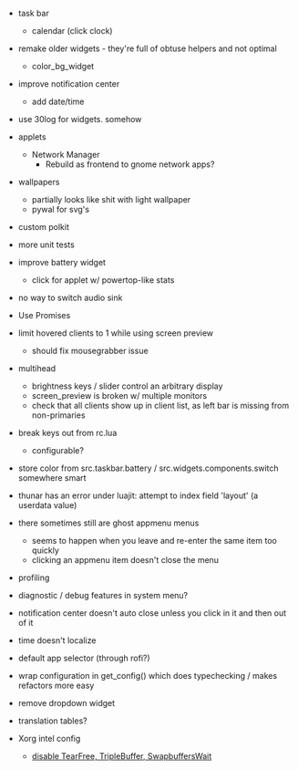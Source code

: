 
- task bar
	- calendar (click clock)

- remake older widgets - they're full of obtuse helpers and not optimal 
	- color_bg_widget

- improve notification center
	- add date/time

- use 30log for widgets. somehow

- applets
	- Network Manager
		- Rebuild as frontend to gnome network apps?

- wallpapers
	- partially looks like shit with light wallpaper
	- pywal for svg's

- custom polkit

- more unit tests

- improve battery widget
	 - click for applet w/ powertop-like stats

- no way to switch audio sink

- Use Promises

- limit hovered clients to 1 while using screen preview
	- should fix mousegrabber issue

- multihead
	- brightness keys / slider control an arbitrary display
	- screen_preview is broken w/ multiple monitors
	- check that all clients show up in client list, as left bar is missing from non-primaries

- break keys out from rc.lua
	- configurable?

- store color from src.taskbar.battery / src.widgets.components.switch somewhere smart

- thunar has an error under luajit: attempt to index field 'layout' (a userdata value)

- there sometimes still are ghost appmenu menus
	- seems to happen when you leave and re-enter the same item too quickly
	- clicking an appmenu item doesn't close the menu

- profiling

- diagnostic / debug features in system menu?

- notification center doesn't auto close unless you click in it and then out of it

- time doesn't localize

- default app selector (through rofi?)

- wrap configuration in get_config() which does typechecking / makes refactors more easy

- remove dropdown widget

- translation tables?

- Xorg intel config
	- [disable TearFree, TripleBuffer, SwapbuffersWait](https://wiki.archlinux.org/title/Intel_graphics#Disabling_TearFree,_TripleBuffer,_SwapbuffersWait)